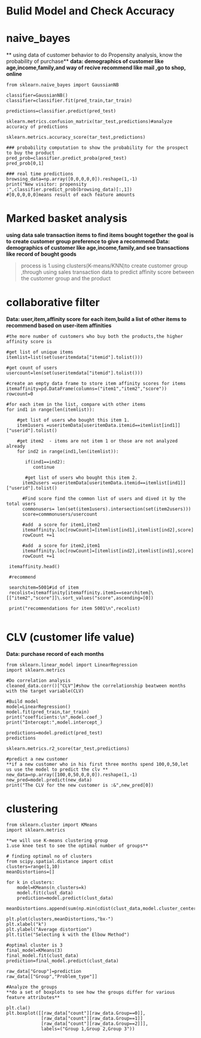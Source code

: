 # Bulid Model and Check Accuracy


# naive_bayes
** using data of customer behavior to do Propensity analysis, know the probability of purchase**
**data: demographics of customer like age,income,family,and way of recive recommend like mail ,go to shop, online**
```
from sklearn.naive_bayes import GaussianNB

classifier=GaussianNB()
classifier=classifier.fit(pred_train,tar_train)

predictions=classifier.predict(pred_test)

sklearn.metrics.confusion_matrix(tar_test,predictions)#analyze accuracy of predictions

sklearn.metrics.accuracy_score(tar_test,predictions)

### probability computation to show the probability for the prospect to buy the product
pred_prob=classifier.predict_proba(pred_test)
pred_prob[0,1]

### real time predictions
browsing_data=np.array([0,0,0,0,0]).reshape(1,-1)
print("New visitor: propensity :",classifier.predict_prob(browsing_data)[:,1])
#[0,0,0,0,0]means result of each feature amounts 
```

# Marked basket analysis
**using data sale transaction items to find items bought together**
**the goal is to create customer group preference to give a recommend**
**Data:  demographics of customer like age,income,family,and see transactions like record of bought goods**

>process is 1.using clusters(K-means/KNN)to create customer group ,through using sales transaction data to predict affinity score between the customer group and the product

# collaborative filter 
**Data: user,item,affinity score**
**for each item,build a list of other items to recommend based on user-item affinities**

```
#the more number of customers who buy both the products,the higher affinity score is 

#get list of unique items
itemlist=list(set(useritemdata["itemid"].tolist()))

#get count of users
usercount=len(set(useritemdata["itemid"].tolist()))

#create an empty data frame to store item affinity scores for items
itemaffinity=pd.DataFrame(columns=("item1","item2","score"))
rowcount=0

#for each item in the list, compare with other items
for ind1 in range(len(itemlist)):
    
    #get list of users who bought this item 1.
    item1users =useritemData[useritemData.itemid==itemlist[ind1]]["userid"].tolist()
    
    #get item2  - items are not item 1 or those are not analyzed already
    for ind2 in range(ind1,len(itemlist)):
      
       if(ind1==ind2):
          continue
          
       #get list of users who bought this item 2.
      item2users =useritemData[useritemData.itemid==itemlist[ind1]]["userid"].tolist()
      
      #Find score find the common list of users and dived it by the total users
      commonusers= len(set(item1users).intersection(set(item2users)))
      score=commmonusers/usercount
      
      #add  a score for item1,item2
      itemaffinity.loc[rowCount]=[itemlist[ind1],itemlist[ind2],score]
      rowCount +=1
      
      #add  a score for item2,item1
      itemaffinity.loc[rowCount]=[itemlist[ind2],itemlist[ind1],score]
      rowCount +=1
      
 itemaffinity.head()
 
 #recommend
 
 searchitem=5001#id of item
 recolist=itemaffinity[itemaffinity.item1==searchitem]\[["item2","score"]]\.sort_values("score",ascending=[0])
 
 print("recommendations for item 5001\n",recolist)
 
 ```
# CLV (customer life value)
**Data: purchase record of each months**
```
from sklearn.linear_model import LinearRegression
import sklearn.metrics

#Do correlation analysis
cleaned_data.corr()["CLV"]#show the correlationship beatween months with the target variable(CLV)

#Build model
model=LinearRegression()
model.fit(pred_train,tar_train)
print("coefficients:\n",model.coef_)
print("Intercept:",model.intercept_)

predictions=model.predict(pred_test)
predictions

sklearn.metrics.r2_score(tar_test,predictions)

#predict a new customer
**if a new customer who in his first three months spend 100,0,50,let us use the model to predict the clv **
new_data=np.array([100,0,50,0,0,0]).reshape(1,-1)
new_pred=model.predict(new_data)
print("The CLV for the new customer is :&",new_pred[0])

```
# clustering
```
from sklearn.cluster import KMeans
import sklearn.metrics

**we will use K-means clustering group
1.use knee test to see the optimal number of groups**

# finding optimal no of clusters
from scipy.spatial.distance import cdist
clusters=range(1,10)
meanDistortions=[]

for k in clusters:
    model=KMeans(n_clusters=k)
    model.fit(clust_data)
    prediction=model.predict(clust_data)
    meanDistortions.append(sum(np.min(cdist(clust_data,model.cluster_centers_,"euclidean"),axis=1)))
    
plt.plot(clusters,meanDistortions,"bx-")
plt.xlabel("k")
plt.ylabel("Average distortion")
plt.title("Selecting k with the Elbow Method")

#optimal cluster is 3
final_model=KMeans(3)
final_model.fit(clust_data)
prediction=final_model.predict(clust_data)

raw_data["Group"]=prediction
raw_data[["Group","Problem_type"]]

#Analyze the groups
**do a set of boxplots to see how the groups differ for various feature attributes**

plt.cla()
plt.boxplot([[raw_data["count"][raw_data.Group==0]],
             [raw_data["count"][raw_data.Group==1]]
             [raw_data["count"][raw_data.Group==2]]],
             labels=("Group 1,Group 2,Group 3"))
             
             

```


